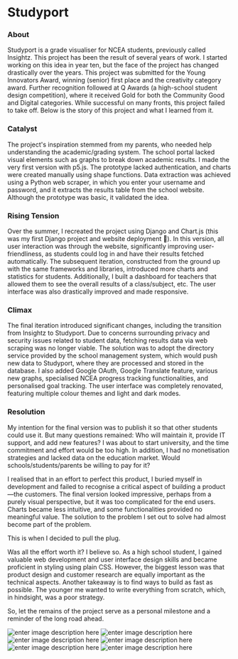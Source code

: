 # Studyport

### About

Studyport is a grade visualiser for NCEA students, previously called Insightz. This project has been the result of several years of work. I started working on this idea in year ten, but the face of the project has changed drastically over the years. This project was submitted for the Young Innovators Award, winning (senior) first place and the creativity category award. Further recognition followed at Q Awards (a high-school student design competition), where it received Gold for both the Community Good and Digital categories. While successful on many fronts, this project failed to take off. Below is the story of this project and what I learned from it.

### Catalyst

The project's inspiration stemmed from my parents, who needed help understanding the academic/grading system. The school portal lacked visual elements such as graphs to break down academic results. I made the very first version with p5.js. The prototype lacked authentication, and charts were created manually using shape functions. Data extraction was achieved using a Python web scraper, in which you enter your username and password, and it extracts the results table from the school website. Although the prototype was basic, it validated the idea.

### Rising Tension

Over the summer, I recreated the project using Django and Chart.js (this was my first Django project and website deployment 🎉). In this version, all user interaction was through the website, significantly improving user-friendliness, as students could log in and have their results fetched automatically. The subsequent iteration, constructed from the ground up with the same frameworks and libraries, introduced more charts and statistics for students. Additionally, I built a dashboard for teachers that allowed them to see the overall results of a class/subject, etc. The user interface was also drastically improved and made responsive.

### Climax

The final iteration introduced significant changes, including the transition from Insightz to Studyport. Due to concerns surrounding privacy and security issues related to student data, fetching results data via web scraping was no longer viable. The solution was to adopt the directory service provided by the school management system, which would push new data to Studyport, where they are processed and stored in the database. I also added Google OAuth, Google Translate feature, various new graphs, specialised NCEA progress tracking functionalities, and personalised goal tracking. The user interface was completely renovated, featuring multiple colour themes and light and dark modes.

### Resolution

My intention for the final version was to publish it so that other students could use it. But many questions remained: Who will maintain it, provide IT support, and add new features? I was about to start university, and the time commitment and effort would be too high. In addition, I had no monetisation strategies and lacked data on the education market. Would schools/students/parents be willing to pay for it? 

I realised that in an effort to perfect this product, I buried myself in development and failed to recognise a critical aspect of building a product—the customers. The final version looked impressive, perhaps from a purely visual perspective, but it was too complicated for the end users. Charts became less intuitive, and some functionalities provided no meaningful value. The solution to the problem I set out to solve had almost become part of the problem.

This is when I decided to pull the plug.

Was all the effort worth it? I believe so. As a high school student, I gained valuable web development and user interface design skills and became proficient in styling using plain CSS. However, the biggest lesson was that product design and customer research are equally important as the technical aspects. Another takeaway is to find ways to build as fast as possible. The younger me wanted to write everything from scratch, which, in hindsight, was a poor strategy.

So, let the remains of the project serve as a personal milestone and a reminder of the long road ahead.

![enter image description here](https://www.michaelren.dev/media-compressed/studyport/login.jpg)
![enter image description here](https://www.michaelren.dev/media-compressed/studyport/ncea.jpg)
![enter image description here](https://www.michaelren.dev/media-compressed/studyport/goals.jpg)
![enter image description here](https://www.michaelren.dev/media-compressed/studyport/goals-create.jpg)
![enter image description here](https://www.michaelren.dev/media-compressed/studyport/results.jpg)
![enter image description here](https://www.michaelren.dev/media-compressed/studyport/progress.jpg)